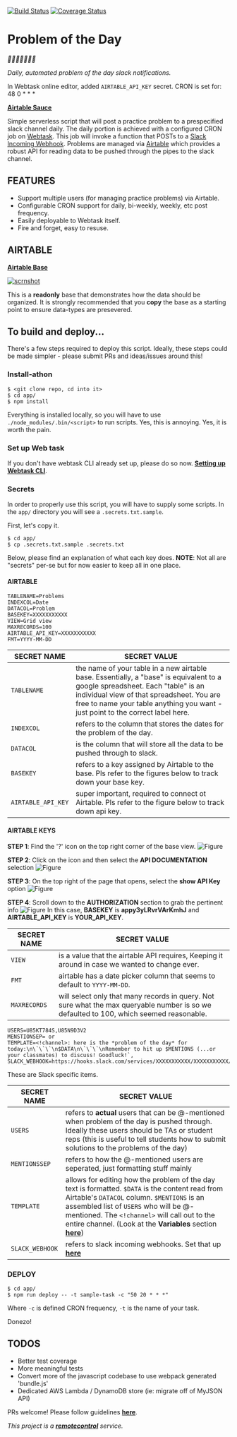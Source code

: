[![Build Status](https://travis-ci.org/mottaquikarim/pod.svg?branch=master)](https://travis-ci.org/mottaquikarim/pod) [![Coverage Status](https://coveralls.io/repos/github/mottaquikarim/pod/badge.svg?branch=master&foo=bar)](https://coveralls.io/github/mottaquikarim/pod?branch=master)
# Problem of the Day

*🎉🎈🎂🍾🎊🍻💃*

*Daily, automated problem of the day slack notifications.*

In Webtask online editor, added `AIRTABLE_API_KEY` secret.
CRON is set for: 48 0 * * *

**[Airtable Sauce](https://airtable.com/appYuybi6kTNS0Gng/api/docs#nodejs/table:problems:list)**

Simple serverless script that will post a practice problem to a prespecified slack channel daily. The daily portion is achieved with a configured CRON job on [Webtask](https://webtask.io/). This job will invoke a function that POSTs to a [Slack Incoming Webhook](https://api.slack.com/incoming-webhooks). Problems are managed via [Airtable](https://airtable.com/) which provides a robust API for reading data to be pushed through the pipes to the slack channel.

## FEATURES

* Support multiple users (for managing practice problems) via Airtable.
* Configurable CRON support for daily, bi-weekly, weekly, etc post frequency.
* Easily deployable to Webtask itself.
* Fire and forget, easy to resuse.

## AIRTABLE 

**[Airtable Base](https://airtable.com/shr3P5RqRDz747vG4/tblfaahWqXucnCmOC/viwqQx6a4ZbiLz6R0)**

[![scrnshot](https://github.com/mottaquikarim/remotecontrol/blob/master/assets/pod-scrnshot2.png?raw=true)](https://airtable.com/shr3P5RqRDz747vG4/tblfaahWqXucnCmOC/viwqQx6a4ZbiLz6R0)

This is a **readonly** base that demonstrates how the data should be organized. It is strongly recommended that you **copy** the base as a starting point to ensure data-types are presevered.

## To build and deploy...

There's a few steps required to deploy this script. Ideally, these steps could be made simpler - please submit PRs and ideas/issues around this!

### Install-athon

```
$ <git clone repo, cd into it>
$ cd app/
$ npm install
```

Everything is installed locally, so you will have to use `./node_modules/.bin/<script>` to run scripts. Yes, this is annoying. Yes, it is worth the pain.

### Set up Web task

If you don't have webtask CLI already set up, please do so now. **[Setting up Webtask CLI](https://webtask.io/docs/wt-cli)**.

### Secrets

In order to properly use this script, you will have to supply some scripts. In the `app/` directory you will see a `.secrets.txt.sample`.

First, let's copy it.

```
$ cd app/
$ cp .secrets.txt.sample .secrets.txt
```

Below, please find an explanation of what each key does. **NOTE**: Not all are "secrets" per-se but for now easier to keep all in one place. 

#### AIRTABLE

```
TABLENAME=Problems
INDEXCOL=Date
DATACOL=Problem
BASEKEY=XXXXXXXXXXX
VIEW=Grid view
MAXRECORDS=100
AIRTABLE_API_KEY=XXXXXXXXXXX
FMT=YYYY-MM-DD
```

| SECRET NAME  | SECRET VALUE |
| ------------- | ------------- |
| `TABLENAME`  | the name of your table in a new airtable base. Essentially, a "base" is equivalent to a google spreadsheet. Each "table" is an individual view of that spreadsheet. You are free to name your table anything you want - just point to the correct label here. |
| `INDEXCOL` | refers to the column that stores the dates for the problem of the day. |
| `DATACOL` | is the column that will store all the data to be pushed through to slack. |
| `BASEKEY` | refers to a key assigned by Airtable to the base. Pls refer to the figures below to track down your base key. |
| `AIRTABLE_API_KEY` | super important, required to connect ot Airtable. Pls refer to the figure below to track down api key. |

#### AIRTABLE KEYS

**STEP 1**: Find the '?' icon on the top right corner of the base view.
![Figure](https://github.com/mottaquikarim/pod/blob/master/assets/POD_help_icon.png?raw=true)

**STEP 2**: Click on the icon and then select the **API DOCUMENTATION** selection
![Figure](https://github.com/mottaquikarim/pod/blob/master/assets/POD_help_dropdown.png?raw=true)

**STEP 3**: On the top right of the page that opens, select the **show API Key** option
![Figure](https://github.com/mottaquikarim/pod/blob/master/assets/POD_help_API_KEY.png?raw=true)

**STEP 4**: Scroll down to the **AUTHORIZATION** section to grab the pertinent info
![Figure](https://github.com/mottaquikarim/pod/blob/master/assets/POD_help_sensitive_data.png?raw=true)
In this case, **BASEKEY** is **appy3yLRvrVArKmhJ** and **AIRTABLE_API_KEY** is **YOUR_API_KEY**.

| SECRET NAME  | SECRET VALUE |
| ------------- | ------------- |
| `VIEW` | is a value that the airtable API requires, Keeping it around in case we wanted to change ever. |
| `FMT` | airtable has a date picker column that seems to default to `YYYY-MM-DD`. |
| `MAXRECORDS` | will select only that many records in query. Not sure what the max queryable number is so we defaulted to 100, which seemed reasonable. |
```
USERS=U85KT784S,U85N9D3V2
MENSTIONSEP= or 
TEMPLATE=<!channel>: here is the *problem of the day* for today:\n\`\`\`\n$DATA\n\`\`\`\nRemember to hit up $MENTIONS (...or your classmates) to discuss! Goodluck!`,
SLACK_WEBHOOK=https://hooks.slack.com/services/XXXXXXXXXXX/XXXXXXXXXXX/XXXXXXXXXXX
```

These are Slack specific items.

| SECRET NAME  | SECRET VALUE |
| ------------- | ------------- |
| `USERS` | refers to **actual** users that can be @-mentioned when problem of the day is pushed through. Ideally these users should be TAs or student reps (this is useful to tell students how to submit solutions to the problems of the day) |
| `MENTIONSSEP` | refers to how the @-mentioned users are seperated, just formatting stuff mainly |
| `TEMPLATE` | allows for editing how the problem of the day text is formatted. `$DATA` is the content read from Airtable's `DATACOL` column. `$MENTIONS` is an assembled list of `USERS` who will be @-mentioned. The `<!channel>` will call out to the entire channel. (Look at the **Variables** section **[here](https://api.slack.com/docs/message-formatting#message_formatting)**) |
| `SLACK_WEBHOOK` | refers to slack incoming webhooks. Set that up **[here](https://api.slack.com/incoming-webhooks)** |

### DEPLOY

```
$ cd app/
$ npm run deploy -- -t sample-task -c "50 20 * * *"
```

Where `-c` is defined CRON frequency, `-t` is the name of your task. 

Donezo!

## TODOS

* Better test coverage
* More meaningful tests
* Convert more of the javascript codebase to use webpack generated 'bundle.js'
* Dedicated AWS Lambda / DynamoDB store (ie: migrate off of MyJSON API)

PRs welcome! Please follow guidelines **[here](https://github.com/mottaquikarim/remotecontrol/blob/master/CONTRIBUTE.md)**.

*This project is a **[remotecontrol](https://github.com/mottaquikarim/remotecontrol)** service.*

